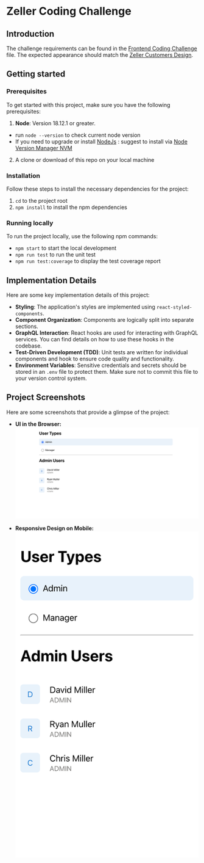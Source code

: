 # Zeller Coding Challenge

## Introduction
The challenge requirements can be found in the [Frontend Coding Challenge](./assets/Frontend-Coding-Challenge.pdf) file.
The expected appearance should match the [Zeller Customers Design](./assets/zeller-customers-design.png).



## Getting started
### Prerequisites
To get started with this project, make sure you have the following prerequisites:
1. **Node**: Version 18.12.1 or greater.
  - run `node --version` to check current node version
  - If you need to upgrade or install [NodeJs](http://nodejs.org/) : suggest to install via [Node Version Manager NVM](https://github.com/creationix/nvm)
2. A clone or download of this repo on your local machine


### Installation
Follow these steps to install the necessary dependencies for the project:

1. `cd` to the project root
2. `npm install` to install the npm dependencies


### Running locally
To run the project locally, use the following npm commands:

- `npm start` to start the local development
- `npm run test` to run the unit test
- `npm run test:coverage` to display the test coverage report


## Implementation Details
Here are some key implementation details of this project:

- **Styling**: The application's styles are implemented using `react-styled-components`.
- **Component Organization**: Components are logically split into separate sections.
- **GraphQL Interaction**: React hooks are used for interacting with GraphQL services. You can find details on how to use these hooks in the codebase.
- **Test-Driven Development (TDD)**: Unit tests are written for individual components and hook to ensure code quality and functionality.
- **Environment Variables**: Sensitive credentials and secrets should be stored in an `.env` file to protect them. Make sure not to commit this file to your version control system.

## Project Screenshots

Here are some screenshots that provide a glimpse of the project:

- **UI in the Browser:**
  ![Browser UI](./assets/screenshots/browser-UI.png)

- **Responsive Design on Mobile:**
  ![Mobile UI](./assets/screenshots/mobile-UI.png)